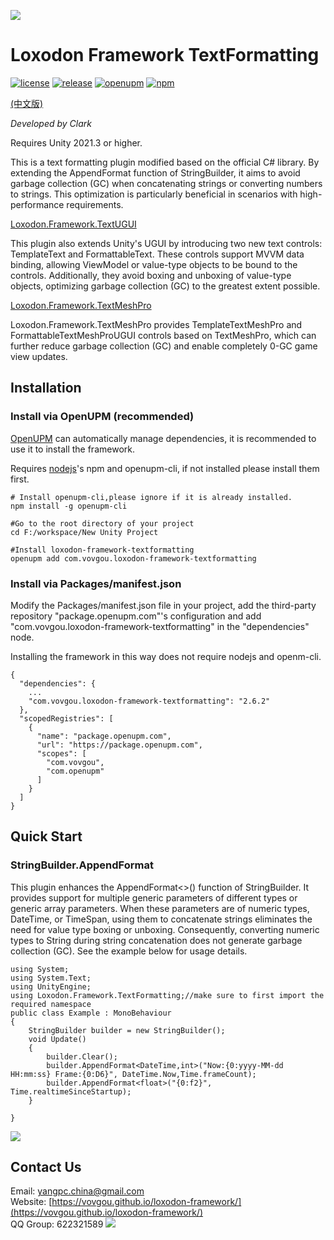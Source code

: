 ![](docs/images/icon.png)

# Loxodon Framework TextFormatting

[![license](https://img.shields.io/github/license/vovgou/loxodon-framework?color=blue)](https://github.com/vovgou/loxodon-framework/blob/master/LICENSE) [![release](https://img.shields.io/github/v/tag/vovgou/loxodon-framework?label=release)](https://github.com/vovgou/loxodon-framework/releases)
[![openupm](https://img.shields.io/npm/v/com.vovgou.loxodon-framework-textformatting?label=openupm&registry_uri=https://package.openupm.com)](https://openupm.com/packages/com.vovgou.loxodon-framework-textformatting/)
[![npm](https://img.shields.io/npm/v/com.vovgou.loxodon-framework-textformatting)](https://www.npmjs.com/package/com.vovgou.loxodon-framework-textformatting)

[(中文版)](README_CN.md)

*Developed by Clark*

Requires Unity 2021.3 or higher.

This is a text formatting plugin modified based on the official C# library. By extending the AppendFormat function of StringBuilder, it aims to avoid garbage collection (GC) when concatenating strings or converting numbers to strings. This optimization is particularly beneficial in scenarios with high-performance requirements.

[Loxodon.Framework.TextUGUI](https://github.com/vovgou/loxodon-framework?path=Loxodon.Framework.TextUGUI)

This plugin also extends Unity's UGUI by introducing two new text controls: TemplateText and FormattableText. These controls support MVVM data binding, allowing ViewModel or value-type objects to be bound to the controls. Additionally, they avoid boxing and unboxing of value-type objects, optimizing garbage collection (GC) to the greatest extent possible.

[Loxodon.Framework.TextMeshPro](https://github.com/vovgou/loxodon-framework?path=Loxodon.Framework.TextMeshPro)

Loxodon.Framework.TextMeshPro provides TemplateTextMeshPro and FormattableTextMeshProUGUI controls based on TextMeshPro, which can further reduce garbage collection (GC) and enable completely 0-GC game view updates.

## Installation

### Install via OpenUPM (recommended)

[OpenUPM](https://openupm.com/) can automatically manage dependencies, it is recommended to use it to install the framework.

Requires [nodejs](https://nodejs.org/en/download/)'s npm and openupm-cli, if not installed please install them first.

    # Install openupm-cli,please ignore if it is already installed.
    npm install -g openupm-cli

    #Go to the root directory of your project
    cd F:/workspace/New Unity Project

    #Install loxodon-framework-textformatting
    openupm add com.vovgou.loxodon-framework-textformatting

### Install via Packages/manifest.json

Modify the Packages/manifest.json file in your project, add the third-party repository "package.openupm.com"'s configuration and add "com.vovgou.loxodon-framework-textformatting" in the "dependencies" node.

Installing the framework in this way does not require nodejs and openm-cli.

    {
      "dependencies": {
        ...
        "com.vovgou.loxodon-framework-textformatting": "2.6.2"
      },
      "scopedRegistries": [
        {
          "name": "package.openupm.com",
          "url": "https://package.openupm.com",
          "scopes": [
            "com.vovgou",
            "com.openupm"
          ]
        }
      ]
    }

## Quick Start

### StringBuilder.AppendFormat

This plugin enhances the AppendFormat<>() function of StringBuilder. It provides support for multiple generic parameters of different types or generic array parameters. When these parameters are of numeric types, DateTime, or TimeSpan, using them to concatenate strings eliminates the need for value type boxing or unboxing. Consequently, converting numeric types to String during string concatenation does not generate garbage collection (GC). See the example below for usage details.

	using System;
	using System.Text;
	using UnityEngine;
	using Loxodon.Framework.TextFormatting;//make sure to first import the required namespace
	public class Example : MonoBehaviour
	{
	    StringBuilder builder = new StringBuilder();
	    void Update()
	    {
	        builder.Clear();
	        builder.AppendFormat<DateTime,int>("Now:{0:yyyy-MM-dd HH:mm:ss} Frame:{0:D6}", DateTime.Now,Time.frameCount);
	        builder.AppendFormat<float>("{0:f2}", Time.realtimeSinceStartup);       
	    }
	    
	}

![](docs/images/append_format.png)

## Contact Us
Email: [yangpc.china@gmail.com](mailto:yangpc.china@gmail.com)   
Website: [https://vovgou.github.io/loxodon-framework/](https://vovgou.github.io/loxodon-framework/)  
QQ Group: 622321589 [![](https://pub.idqqimg.com/wpa/images/group.png)](https:////shang.qq.com/wpa/qunwpa?idkey=71c1e43c24900ee84aeffc76fb67c0bacddc3f62a516fe80eae6b9521f872c59)
